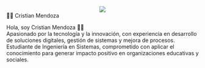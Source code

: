 <div align="center">
<img src="https://i.imgur.com/cEcNHXS.jpg">
</div>
👨‍💻 Cristian Mendoza

Hola, soy Cristian Mendoza 👨‍💻  
Apasionado por la tecnología y la innovación, con experiencia en desarrollo de soluciones digitales, gestión de sistemas y mejora de procesos. Estudiante de Ingeniería en Sistemas, comprometido con aplicar el conocimiento para generar impacto positivo en organizaciones educativas y sociales.
